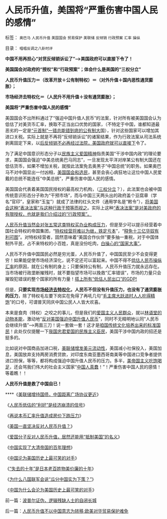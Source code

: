 # 人民币升值，美国将“严重伤害中国人民的感情”

标签： `奥巴马` `人民币升值` `美国国会` `贸易保护` `美联储` `反倾销` `行政预案` `汇率` `操纵` 

目录： `唱唱反调之八卦时评`

**中国不用再担心“对货反倾销诉讼了”——>美国政府可以直接下令了！**

**美国国会对政府的“授权”和“行政预案”；体会什么是美国的“三权分立”**

**人民币升值压力＝（改革开放＋公有制特权）＝（对外升值＋国内恶性通货膨胀）；**

**市场经济去特权化＝（人民升不用升值＋没有通货膨胀）；**

**美国将“严重伤害中国人民的感情”**



美国国会不出所料通过了“强迫中国升值人民币”的法案，针对所有被美国国会认为低估了对美货币汇率，换取不正当出口优势的国家，（不特定于中国，谁都知道最恶劣的一定是[“元首制”一错总能错到底的公有制大](../../../2010/4/23/公有制落后因私人消费被取缔.md)国），针对这些国家可以增加其进口关税。实际上就是不再将“反倾销诉讼”的诸案结果，作为行政法案从司法系统剥离固定下来，以[后反倾销不必再经过法院，美国政府就可以直接下](../../../2010/1/22/人权是最强大的国际贸易保护壁垒.md)令了。



为了满足中国意识形态分子以[民族主义爱国精神](../../../2009/12/13/“得道多助，失道寡助”.md)指责美国“干涉中国内政”的理论要求，美国国会强迫“中美总统奥巴马同志”，一旦发现太平洋对岸某公有制大国还在低估货币，如果不增加关税，就按此法案免去奥黑子“中国总统”的职务。如果奥巴马不对中国显出一付凶相，[美国国会和选民](../../../2010/9/27/罗马元老院的缺陷；三权分立不民主；现代国会；.md)，甚至会丧心病狂地让这位中国人民爱戴的总统不能连任“中美总统”，严重伤害中国人民的感情。

美国国会代表着美国国民授权的最高权力机构，（[三权分立](../../../2010/7/6/“三权分立”既非民主也不科学.md)？），此法案也会被中国传统意识形态分子称为“干预市场”，而与中国三天两头出的政府盖个豆腐章（学名“官印”，皇家称“玉玺”）就成了法律的红头文件（通用学名是“敕令”），[将美国会这种“表决法案”与这种行政干预等而视之](../../../2009/4/8/市场法律规范被混同行政干预.md)。实际上这种[“表决法案”是对美政府的有限授权，也就是我们介绍过的“行政预案”。](../../../2009/4/7/市场规范，市场干预和财富转移.md)

[人民币升值当然会对张五常这类特权买办业构成压力](../../../2009/7/23/马列凯恩斯张五常理论中国特色化的共同特点.md)，但是至少可以提示经营着中国社会特权的帝国集团，“[特权经营将难以为继，铁定亏本](../../../2010/9/14/特权不能反？反蜱虫就是反人类？.md)”，“[释免十三亿华奴有利可图](http://hi.baidu.com/darthchn/blog/item/c77ff835cfd64447241f1423.html)”。对特权经营者，固然意味着“美国合作伙伴”要多抽一重税，对于中国体制外平民，占不来特权的小百姓，真是没份吃肉，[白操心的“国家大事”](../../../2010/9/15/民主就是民生！天生就是柴米油盐.md)。



人民币不升值中国国民必然是穷光蛋，人民币升值了，中国国民至少不会变得更穷！如果能促使市场经济深化，说不定还可以富起来。中国不得不[低估人民币操纵汇率](../../../2008/2/22/不放弃汇率操纵，经济不会好转.md)的原因，就在公有制的身上；只要保持公有制，人民币升值压力就永远存在。当市场被行政垄断摧残时，就不要指望市场可以挽救“汇率错误”，市场的力量只会摧毁犯错误的整个国家的所有力量！[搭上所有“低估人民出口”的GDP!](../../../2010/5/29/富士康类廉价出口企业对中国没有贡献.md)



但是，**只要实现[市场经济去特权化](../../../2010/3/28/市场经济去特权化！根治私有制和国民福衹缺失.md)，人民币不但没有升值压力，也没有了通货膨胀的压力**，除了特权毛左要下岗实在免得了再吼几句“[毛主席大跃进时人人吃得精饱](../../../2010/9/17/最根本的腐败：国企父母离退子女顶替.md)”的口号，可谓普天同庆中国公民人人皆大欢喜。

本来是食肉（特权）之咬之的事儿，但是我们的[爱国主义人民群众](../../../2010/9/25/进步的障碍可能是所谓的“人民群众”.md)，就以[林语堂的动物本能](../../../2009/2/2/实例解剖极左的人格认知误区.md)，激动地“[反对美国强迫中国升值人民币](../../../2007/12/1/以爱国的名义坚决反对人民币升值.md)”，同时不无精明地认同“人民币会继续升值”——>两面三刀！说一套做一套！这才是[咱国传统文化培养出来的标准国民](http://blog.sina.com.cn/s/blog_5563a64d0100kmkr.html)！此处仅仅提醒一下[我国忠君爱国的民族主义臣民](http://cid-36d976e82bb7123d.spaces.live.com/blog/cns!36D976E82BB7123D!1822.entry)，美国干涉中国内政的招还是挺多的。

比如说对中国商品加进口税，[美联储增发美元流动性](../../../2008/7/21/中国索罗斯做空美元剪美国人羊毛惨败的货币战争.md)，美国减小社保投入，美国加息，美国放弃支持两房消费贷款，对印度东南亚墨西哥南美等中国进口竞争者提供进口担保，等等，都将构成强迫中国升值人民币的压力。多半，[美帝国主义吃饱喝足](../../../2008/10/20/民族主义阴谋论不受欢迎.md)，还会骂我们伟大的社会主义国家“[中国人真蠢](../../../2010/5/3/美国历史上最可笑的对手.md)！”！严重伤害中国人民的感情！等着瞧！！

**人民币升值是救了中国自已！**

****《[美联储增持国债，中国距离广场协议更近](../../../2009/3/19/美联储增持国债，中国距离广场协议更近.md)》

《[人民币低估的“利好”是经济崩溃的信号](../../../2007/10/14/人民币低估的“利好”是经济崩溃的信号.md)》

《[再说本币汇率升值造成房价下跌压力](../../../2009/5/7/再说本币汇率升值造成房价下跌压力.md)》

《[美国一直坚决反对人民币升值？](../../../2007/11/30/美国一直坚决反对人民币升值？.md)》

《[爱国分子反对人民币升值，居然还能用“抵制美国”的名义](../../../2007/12/1/以爱国的名义坚决反对人民币升值.md)》

《[中国实现了大清帝国的百年理想](http://pubworkss.blogspot.com/2009/03/blog-post.html)》

《[中国沦为美国历史上最可笑的对手](http://pubworkss.blogspot.com/2009/03/blog-post_20.html)》

《[“失去的十年”是日本老百姓物美价廉的十年](../../../2010/5/3/“失去的十年”是日本老百姓物美价廉的十年.md)》

《[为什么八国联军会说“瓜分中国实为下策？”](../../../2010/5/3/为什么八国联军会说“瓜分中国实为下策？”.md)》

《[中国为什么会沦为美国历史上最可笑的对手](../../../2010/5/3/美国历史上最可笑的对手.md)》

前一篇：[波普尔证伪，逻辑残缺人士的自闭长城](../../../2010/9/30/波普尔证伪，逻辑残缺人士的自闭长城.md)

后一篇：[人民币升值不以中国意志为转移;欧美对华贸易保护难免](../../../2010/10/1/人民币升值不以中国意志为转移;欧美对华贸易保护难免.md)